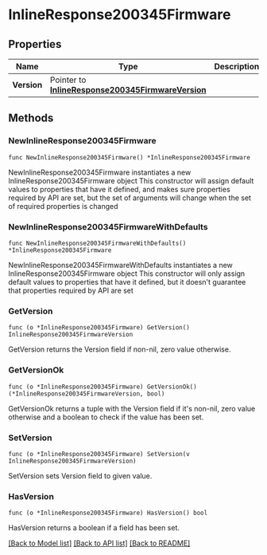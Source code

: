 # InlineResponse200345Firmware

## Properties

Name | Type | Description | Notes
------------ | ------------- | ------------- | -------------
**Version** | Pointer to [**InlineResponse200345FirmwareVersion**](InlineResponse200345FirmwareVersion.md) |  | [optional] 

## Methods

### NewInlineResponse200345Firmware

`func NewInlineResponse200345Firmware() *InlineResponse200345Firmware`

NewInlineResponse200345Firmware instantiates a new InlineResponse200345Firmware object
This constructor will assign default values to properties that have it defined,
and makes sure properties required by API are set, but the set of arguments
will change when the set of required properties is changed

### NewInlineResponse200345FirmwareWithDefaults

`func NewInlineResponse200345FirmwareWithDefaults() *InlineResponse200345Firmware`

NewInlineResponse200345FirmwareWithDefaults instantiates a new InlineResponse200345Firmware object
This constructor will only assign default values to properties that have it defined,
but it doesn't guarantee that properties required by API are set

### GetVersion

`func (o *InlineResponse200345Firmware) GetVersion() InlineResponse200345FirmwareVersion`

GetVersion returns the Version field if non-nil, zero value otherwise.

### GetVersionOk

`func (o *InlineResponse200345Firmware) GetVersionOk() (*InlineResponse200345FirmwareVersion, bool)`

GetVersionOk returns a tuple with the Version field if it's non-nil, zero value otherwise
and a boolean to check if the value has been set.

### SetVersion

`func (o *InlineResponse200345Firmware) SetVersion(v InlineResponse200345FirmwareVersion)`

SetVersion sets Version field to given value.

### HasVersion

`func (o *InlineResponse200345Firmware) HasVersion() bool`

HasVersion returns a boolean if a field has been set.


[[Back to Model list]](../README.md#documentation-for-models) [[Back to API list]](../README.md#documentation-for-api-endpoints) [[Back to README]](../README.md)


